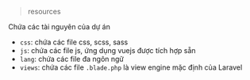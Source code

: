> resources

Chứa các tài nguyên của dự án

- `css`: chứa các file css, scss, sass
- `js`: chứa các file js, ứng dụng vuejs được tích hợp sẵn
- `lang`: chứa các file đa ngôn ngữ
- `views`: chứa các file `.blade.php` là view engine mặc định của Laravel